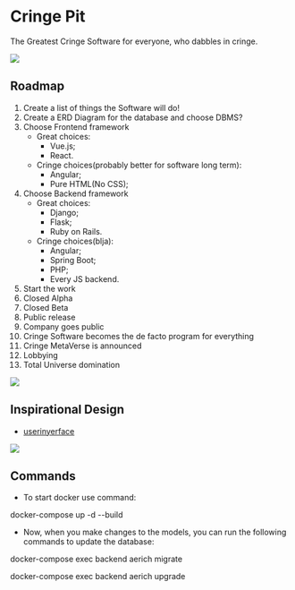 # Cringe Pit

The Greatest Cringe Software for everyone, who dabbles in cringe.

![](https://i.imgur.com/waxVImv.png)

## Roadmap

1. Create a list of things the Software will do!
2. Create a ERD Diagram for the database and choose DBMS?
3. Choose Frontend framework
   - Great choices:
      - Vue.js;
      - React.
   - Cringe choices(probably better for software long term):
      - Angular;
      - Pure HTML(No CSS);
4. Choose Backend framework
   - Great choices:
      - Django;
      - Flask;
      - Ruby on Rails.
   - Cringe choices(blja):
      - Angular;
      - Spring Boot;
      - PHP;
      - Every JS backend.
5. Start the work
6. Closed Alpha
7. Closed Beta
8. Public release
9. Company goes public
10. Cringe Software becomes the de facto program for everything
11. Cringe MetaVerse is announced
12. Lobbying
13. Total Universe domination
      
    



![](https://i.imgur.com/waxVImv.png)


## Inspirational Design

- [userinyerface](https://userinyerface.com)

![](https://i.imgur.com/waxVImv.png)

## Commands 

- To start docker use command:

docker-compose up -d --build
- Now, when you make changes to the models, you can run the following commands to update the database:

docker-compose exec backend aerich migrate

docker-compose exec backend aerich upgrade
